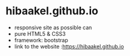 # hibaakel.github.io
- responsive site as possible can
- pure HTML5 & CSS3
- framework: bootstrap
- link to the website :https://hibaakel.github.io
